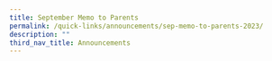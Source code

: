 ```yaml
---
title: September Memo to Parents
permalink: /quick-links/announcements/sep-memo-to-parents-2023/
description: ""
third_nav_title: Announcements
---
```

